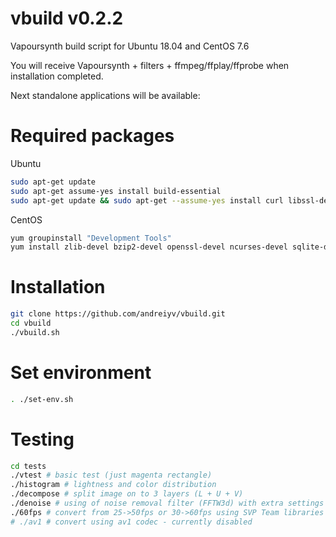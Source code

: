 # vbuild v0.2.2
Vapoursynth build script for Ubuntu 18.04 and CentOS 7.6

You will receive Vapoursynth + filters + ffmpeg/ffplay/ffprobe when installation completed.

Next standalone applications will be available:


# Required packages
Ubuntu
```bash
sudo apt-get update
sudo apt-get assume-yes install build-essential
sudo apt-get update && sudo apt-get --assume-yes install curl libssl-dev zlib1g-dev autoconf libtool autogen shtool pkg-config nasm yasm cmake libsdl2-2.0 libsdl2-dev libffi-dev
```
CentOS
```bash
yum groupinstall "Development Tools"
yum install zlib-devel bzip2-devel openssl-devel ncurses-devel sqlite-devel readline-devel tk-devel gdbm-devel db4-devel libpcap-devel xz-devel libffi-devel nasm SDL2 SDL-dev libxext-dev
```

# Installation
```bash
git clone https://github.com/andreiyv/vbuild.git
cd vbuild
./vbuild.sh
```
# Set environment 
```bash
. ./set-env.sh
```
# Testing
```bash
cd tests
./vtest # basic test (just magenta rectangle)
./histogram # lightness and color distribution
./decompose # split image on to 3 layers (L + U + V)
./denoise # using of noise removal filter (FFTW3d) with extra settings (soft effect)
./60fps # convert from 25->50fps or 30->60fps using SVP Team libraries
# ./av1 # convert using av1 codec - currently disabled
```

